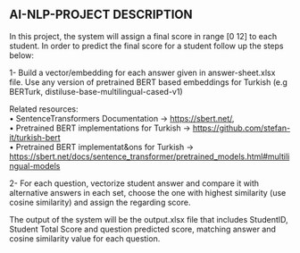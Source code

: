 ## AI-NLP-PROJECT DESCRIPTION

In this project,  the system will assign a final score in range [0 12] to each student. In order to predict the final score for a student follow up the steps below:   
 
1- Build a vector/embedding for each answer given in answer-sheet.xlsx file. Use any version of pretrained BERT based embeddings for Turkish (e.g BERTurk, distiluse-base-multilingual-cased-v1)     
 
Related resources:  
• SentenceTransformers Documentation -> https://sbert.net/,  
• Pretrained BERT implementations for Turkish -> https://github.com/stefan-it/turkish-bert  
• Pretrained BERT implementat&ons for Turkish -> https://sbert.net/docs/sentence_transformer/pretrained_models.html#multilingual-models 
 
2- For each question, vectorize student answer and compare it with alternative answers in each set, choose the one with highest similarity (use cosine similarity) and assign the regarding score.  
 
The output of the system will be the output.xlsx file that includes StudentID, Student Total Score and question predicted score, matching answer and cosine similarity value for each question.
